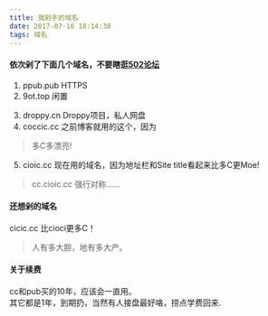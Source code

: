 ```yaml
---
title: 我剁手的域名
date: 2017-07-16 18:14:38
tags: 域名
---
```

#### 依次剁了下面几个域名，不要瞎逛[502论坛](http://www.hostloc.com)
1. ppub.pub    HTTPS
2. 9ot.top     闲置 
<!--more-->
3. droppy.cn   Droppy项目，私人网盘
4. coccic.cc   之前博客就用的这个，因为
> 多C多漂亮!  
5. cioic.cc    现在用的域名，因为地址栏和Site title看起来比多C更Moe!
> cc.cioic.cc 强行对称……

#### 还想剁的域名  
cicic.cc        比cioci更多C！
> 人有多大胆，地有多大产。

#### 关于续费
cc和pub买的10年，应该会一直用。  
其它都是1年，到期扔，当然有人接盘最好咯，捞点学费回来.